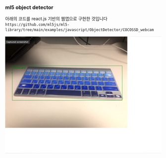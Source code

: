 ### ml5 object detector

아래의 코드를 react.js 기반의 웹앱으로 구현한 것입니다
`https://github.com/ml5js/ml5-library/tree/main/examples/javascript/ObjectDetector/COCOSSD_webcam`

![키보드](./keyboard.png)
